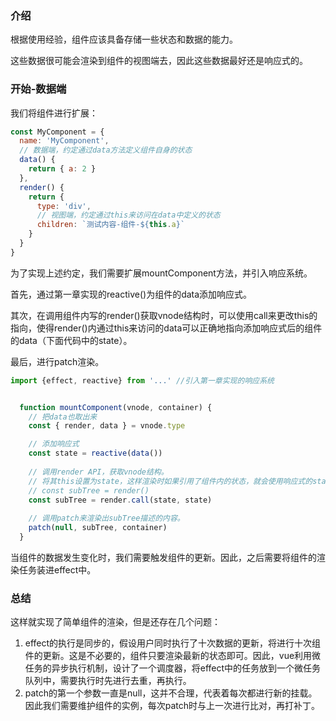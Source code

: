 ### 介绍

根据使用经验，组件应该具备存储一些状态和数据的能力。

这些数据很可能会渲染到组件的视图端去，因此这些数据最好还是响应式的。

### 开始-数据端

我们将组件进行扩展：

```js
const MyComponent = {
  name: 'MyComponent',
  // 数据端，约定通过data方法定义组件自身的状态
  data() {
    return { a: 2 }
  },
  render() {
    return {
      type: 'div',
      // 视图端，约定通过this来访问在data中定义的状态
      children: `测试内容-组件-${this.a}`
    }
  }
}
```

为了实现上述约定，我们需要扩展mountComponent方法，并引入响应系统。

首先，通过第一章实现的reactive()为组件的data添加响应式。

其次，在调用组件内写的render()获取vnode结构时，可以使用call来更改this的指向，使得render()内通过this来访问的data可以正确地指向添加响应式后的组件的data（下面代码中的state）。

最后，进行patch渲染。

```js
import {effect, reactive} from '...' //引入第一章实现的响应系统


  function mountComponent(vnode, container) {
    // 把data也取出来
    const { render, data } = vnode.type

    // 添加响应式
    const state = reactive(data())
    
    // 调用render API，获取vnode结构。
    // 将其this设置为state，这样渲染时如果引用了组件内的状态，就会使用响应式的state，以便后续触发更新。
    // const subTree = render()
    const subTree = render.call(state, state)
    
    // 调用patch来渲染出subTree描述的内容。
    patch(null, subTree, container)
  }

```

当组件的数据发生变化时，我们需要触发组件的更新。因此，之后需要将组件的渲染任务装进effect中。

### 总结

这样就实现了简单组件的渲染，但是还存在几个问题：

1. effect的执行是同步的，假设用户同时执行了十次数据的更新，将进行十次组件的更新。这是不必要的，组件只要渲染最新的状态即可。因此，vue利用微任务的异步执行机制，设计了一个调度器，将effect中的任务放到一个微任务队列中，需要执行时先进行去重，再执行。
2. patch的第一个参数一直是null，这并不合理，代表着每次都进行新的挂载。因此我们需要维护组件的实例，每次patch时与上一次进行比对，再打补丁。